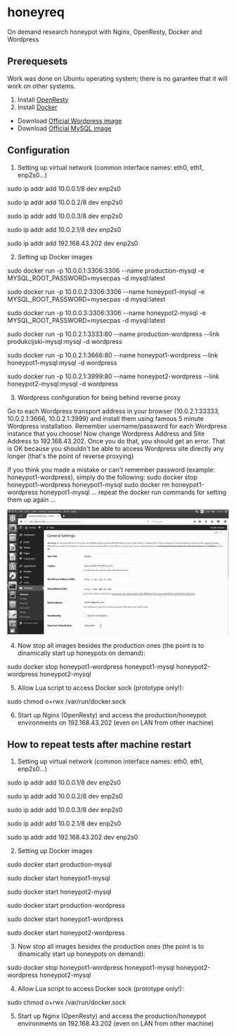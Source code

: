 # honeyreq
On demand research honeypot with Nginx, OpenResty, Docker and Wordpress

## Prerequesets
Work was done on Ubuntu operating system; there is no garantee that it will work on other systems.
1. Install [OpenResty](https://openresty.org/en/installation.html)
2. Install [Docker](https://docs.docker.com/engine/installation/)
- Download [Official Wordpress image](https://hub.docker.com/_/wordpress/)
- Download [Official MySQL image](https://hub.docker.com/_/mysql/)

## Configuration
1. Setting up virtual network (common interface names: eth0, eth1, enp2s0...)

sudo ip addr add 10.0.0.1/8 dev enp2s0

sudo ip addr add 10.0.0.2/8 dev enp2s0 

sudo ip addr add 10.0.0.3/8 dev enp2s0

sudo ip addr add 10.0.2.1/8 dev enp2s0

sudo ip addr add 192.168.43.202 dev enp2s0

2. Setting up Docker images

sudo docker run -p 10.0.0.1:3306:3306 --name production-mysql -e MYSQL_ROOT_PASSWORD=mysecpas -d mysql:latest

sudo docker run -p 10.0.0.2:3306:3306 --name honeypot1-mysql -e MYSQL_ROOT_PASSWORD=mysecpas -d mysql:latest

sudo docker run -p 10.0.0.3:3306:3306 --name honeypot2-mysql -e MYSQL_ROOT_PASSWORD=mysecpas -d mysql:latest

sudo docker run -p 10.0.2.1:3333:80 --name production-wordpress --link produkcijski-mysql:mysql -d wordpress

sudo docker run -p 10.0.2.1:3666:80 --name honeypot1-wordpress --link honeypot1-mysql:mysql -d wordpress

sudo docker run -p 10.0.2.1:3999:80 --name honeypot2-wordpress --link honeypot2-mysql:mysql -d wordpress

3. Wordpress configuration for being behind reverse proxy

Go to each Wordpress transport address in your browser (10.0.2.1:33333, 10.0.2.1:3666, 10.0.2.1:3999) 
and install them using famous 5 minute Wordpress installation. Remember username/password for each Wordpress instance that you choose!
Now change Wordpress Address and Site Address to 192.168.43.202.
Once you do that, you should get an error.
That is OK because you shouldn't be able to access Wordpress site directly any longer (that's the point of reverse proxying)

If you think you made a mistake or can't remember password (example: honeypot1-wordpress), simply do the following:
sudo docker stop honeypot1-wordpress honeypot1-mysql
sudo docker rm honeypot1-wordpress honeypot1-mysql
... repeat the docker run commands for setting them up again ...

![alt text](https://raw.githubusercontent.com/lmateti/honeyreq/master/Wordpress.png)

4. Now stop all images besides the production ones (the point is to dinamically start up honeypots on demand):

sudo docker stop honeypot1-wordpress honeypot1-mysql honeypot2-wordpress honeypot2-mysql

5. Allow Lua script to access Docker sock (prototype only!):

sudo chmod o+rwx /var/run/docker.sock

6. Start up Nginx (OpenResty) and access the production/honeypot environments on 192.168.43.202 (even on LAN from other machine)

## How to repeat tests after machine restart
1. Setting up virtual network (common interface names: eth0, eth1, enp2s0...)

sudo ip addr add 10.0.0.1/8 dev enp2s0

sudo ip addr add 10.0.0.2/8 dev enp2s0 

sudo ip addr add 10.0.0.3/8 dev enp2s0

sudo ip addr add 10.0.2.1/8 dev enp2s0

sudo ip addr add 192.168.43.202 dev enp2s0

2. Setting up Docker images

sudo docker start production-mysql

sudo docker start honeypot1-mysql

sudo docker start honeypot2-mysql

sudo docker start production-wordpress

sudo docker start honeypot1-wordpress

sudo docker start honeypot2-wordpress

3. Now stop all images besides the production ones (the point is to dinamically start up honeypots on demand):

sudo docker stop honeypot1-wordpress honeypot1-mysql honeypot2-wordpress honeypot2-mysql

4. Allow Lua script to access Docker sock (prototype only!):

sudo chmod o+rwx /var/run/docker.sock

5. Start up Nginx (OpenResty) and access the production/honeypot environments on 192.168.43.202 (even on LAN from other machine)

